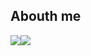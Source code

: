 ## Abouth me


<div style="display: flex">
  <img src="https://github-readme-stats.vercel.app/api?username=tandashi&count_private=true&show_icons=true&theme=dark&hide_border=true" />
  <img src="https://github-readme-stats.vercel.app/api/top-langs/?username=tandashi&theme=dark&hide=html&hide_border=true&layout=compact" />
</div>
